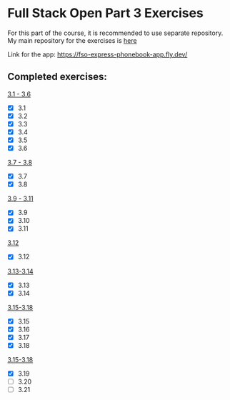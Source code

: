 # Full Stack Open Part 3 Exercises
For this part of the course, it is recommended to use separate repository. My main repository for the exercises is [here](https://github.com/jarikain/full-stack-open-exercises)

Link for the app: https://fso-express-phonebook-app.fly.dev/

## Completed exercises:
[3.1 - 3.6](https://fullstackopen.com/en/part3/node_js_and_express#exercises-3-1-3-6)
- [x] 3.1
- [x] 3.2
- [x] 3.3
- [x] 3.4
- [x] 3.5
- [x] 3.6

[3.7 - 3.8](https://fullstackopen.com/en/part3/node_js_and_express#exercises-3-7-3-8)
- [x] 3.7
- [x] 3.8

[3.9 - 3.11](https://fullstackopen.com/en/part3/deploying_app_to_internet#exercises-3-9-3-11)
- [x] 3.9
- [x] 3.10
- [x] 3.11

[3.12](https://fullstackopen.com/en/part3/saving_data_to_mongo_db#exercise-3-12)
- [x] 3.12

[3.13-3.14](https://fullstackopen.com/en/part3/saving_data_to_mongo_db#exercises-3-13-3-14)
- [x] 3.13
- [x] 3.14

[3.15-3.18](https://fullstackopen.com/en/part3/saving_data_to_mongo_db#exercises-3-15-3-18)
- [x] 3.15
- [x] 3.16
- [x] 3.17
- [x] 3.18

[3.15-3.18](https://fullstackopen.com/en/part3/validation_and_es_lint#exercises-3-19-3-21)
- [x] 3.19
- [ ] 3.20
- [ ] 3.21